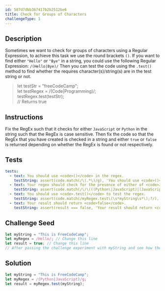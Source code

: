 ```yaml
---
id: 587d7dbb367417b2b2512be6
title: Check for Groups of Characters
challengeType: 1
---
```


## Description
<section id='description'>
Sometimes we want to check for groups of characters using a Regular Expression, to achieve this task we use the round brackets <code>()</code>.
If you want to find either <code>"Hello"</code> or <code>"Bye"</code> in a string, you could use the following Regular Expression: <code>/(Hello|Bye)/</code>
Then you can test the code using the <code>.test()</code> method to find whether the requires character(s)/string(s) are in the test string or not.
<blockquote>let testStr = "freeCodeCamp";<br>let testRegex = /(Code|Programming)/;<br>testRegex.test(testStr);<br>// Returns true</blockquote>
</section>

## Instructions
<section id='instructions'>
Fix the RegEx such that it checks for either <code>JavaScript</code> or <code>Python</code> in the string such that the RegEx is case sensitive.
Then fix the code so that the RegEx that you have created is checked in a string and either <code>true</code> or <code>false</code> is returned depending on whether the RegEx is found or not respectively.
</section>

## Tests
<section id='tests'>

```yml
tests:
  - text: You should use <code>()</code> in the regex.
    testString: assert(code.match(/\(.*\)/g), 'You should use <code>()</code> in the regex.');
  - text: Your regex should check for the presence of either of <code>JavaScript</code> or <code>Python</code> in the string.
    testString: assert(code.match(/\/\(((Python\|JavaScript)|(JavaScript\|Python))\)\/g/g), 'Your regex should check for the presence of either of <code>JavaScript</code> or <code>Python</code> in the string.');
  - text: You should use <code>.test()</code> to test the regex.
    testString: assert(code.match(/myRegex.test\(\s*myString\s*\);?/), 'You should use <code>.test()</code> to test the regex.');
  - text: Your result should return <code>false</code>.
    testString: assert(result === false, 'Your result should return <code>false</code>.');

```

</section>

## Challenge Seed
<section id='challengeSeed'>

<div id='js-seed'>

```js
let myString = "This is FreeCodeCamp";
let myRegex = /Hello/; // Change this line
let result = true; // Change this line
// After passing the challenge experiment with myString and see how the grouping works
```

</div>



</section>

## Solution
<section id='solution'>

```js
let myString = "This is FreeCodeCamp";
let myRegex = /(Python|JavaScript)/g;
let result = myRegex.test(myString);
```
</section>
